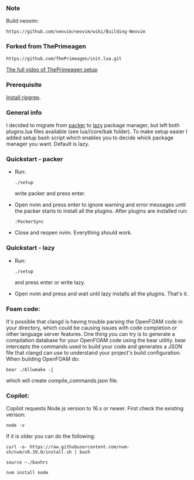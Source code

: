 ### Note
Build neovim:
```
https://github.com/neovim/neovim/wiki/Building-Neovim
```
### Forked from ThePrimeagen
```
https://github.com/ThePrimeagen/init.lua.git
```
[The full video of ThePrimeagen setup](https://www.youtube.com/watch?v=w7i4amO_zaE)

### Prerequisite
[Install ripgrep](https://github.com/BurntSushi/ripgrep).

### General info
I decided to migrate from [packer](https://github.com/wbthomason/packer.nvim) to
[lazy](https://github.com/folke/lazy.nvim.git) package manager, but left both
plugins.lua files available (see lua//core/bak folder). To make setup easier I
added setup bash script which enables you to decide whick package manager you
want. Default is lazy.

### Quickstart - packer

* Run:

  ```
  ./setup
  ```
  write packer and press enter.

* Open nvim and press enter to ignore warning and error messages until the
  packer starts to install all the plugins. After plugins are installed run:

  ```
  :PackerSync
  ```

* Close and reopen nvim. Everything should work.

### Quickstart - lazy

* Run:

  ```
  ./setup
  ```
  and press enter or write lazy.

* Open nvim and press and wait until lazy installs all the plugins. That's it.

### Foam code:
It's possible that clangd is having trouble parsing the OpenFOAM code in your 
directory, which could be causing issues with code completion or other language 
server features. One thing you can try is to generate a compilation database for 
your OpenFOAM code using the bear utility. bear intercepts the commands used to 
build your code and generates a JSON file that clangd can use to understand your 
project's build configuration. When building OpenFOAM do:

```
bear ./Allwmake -j
```
which will create compile_commands.json file.

### Copilot:
Copilot requests Node.js version to 16.x or newer.
First check the existing verison:

```
node -v
```

If it is older you can do the following:

```
curl -o- https://raw.githubusercontent.com/nvm-sh/nvm/v0.39.0/install.sh | bash
```

```
source ~./bashrc
```

```
nvm install node
```
